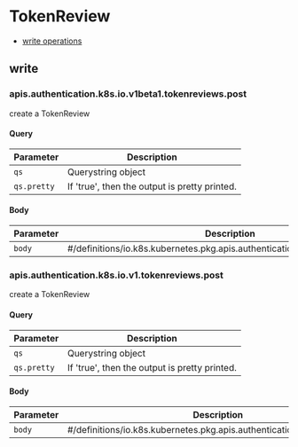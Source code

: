 # TokenReview

* [write operations](#write)

## write

### apis.authentication.k8s.io.v1beta1.tokenreviews.post

create a TokenReview

#### Query

| Parameter | Description |
| --------- | ----------- |
| `qs` | Querystring object |
| `qs.pretty` | If &#39;true&#39;, then the output is pretty printed. |

#### Body

| Parameter | Description |
| --------- | ----------- |
| `body` | #&#x2F;definitions&#x2F;io.k8s.kubernetes.pkg.apis.authentication.v1beta1.TokenReview |

### apis.authentication.k8s.io.v1.tokenreviews.post

create a TokenReview

#### Query

| Parameter | Description |
| --------- | ----------- |
| `qs` | Querystring object |
| `qs.pretty` | If &#39;true&#39;, then the output is pretty printed. |

#### Body

| Parameter | Description |
| --------- | ----------- |
| `body` | #&#x2F;definitions&#x2F;io.k8s.kubernetes.pkg.apis.authentication.v1.TokenReview |

